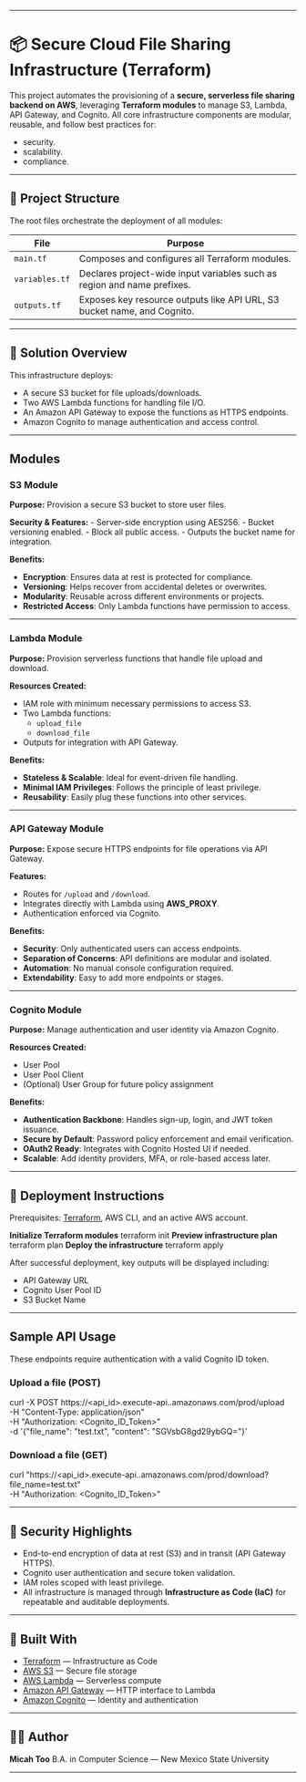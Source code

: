 ----------------------------------------------------------------------------------

# 📦 Secure Cloud File Sharing Infrastructure (Terraform)
This project automates the provisioning of a **secure, serverless file sharing backend on AWS**, leveraging **Terraform modules** to manage S3, Lambda, API Gateway, and Cognito. 
All core infrastructure components are modular, reusable, and follow best practices for: 
- security.
- scalability.
- compliance.

----------------------------------------------------------------------------------

## 📁 Project Structure

The root files orchestrate the deployment of all modules:

| File            | Purpose                                                                 |
|-----------------|-------------------------------------------------------------------------|
| `main.tf`       | Composes and configures all Terraform modules.                          |
| `variables.tf`  | Declares project-wide input variables such as region and name prefixes. |
| `outputs.tf`    | Exposes key resource outputs like API URL, S3 bucket name, and Cognito. |

----------------------------------------------------------------------------------

## 🎯 Solution Overview

This infrastructure deploys:

- A secure S3 bucket for file uploads/downloads.
- Two AWS Lambda functions for handling file I/O.
- An Amazon API Gateway to expose the functions as HTTPS endpoints.
- Amazon Cognito to manage authentication and access control.

----------------------------------------------------------------------------------

## Modules

### S3 Module

**Purpose:** Provision a secure S3 bucket to store user files.

**Security & Features:**
    - Server-side encryption using AES256.
    - Bucket versioning enabled.
    - Block all public access.
    - Outputs the bucket name for integration.

**Benefits:**
- **Encryption**: Ensures data at rest is protected for compliance.
- **Versioning**: Helps recover from accidental deletes or overwrites.
- **Modularity**: Reusable across different environments or projects.
- **Restricted Access**: Only Lambda functions have permission to access.

----------------------------------------------------------------------------------

### Lambda Module

**Purpose:** Provision serverless functions that handle file upload and download.

**Resources Created:**
- IAM role with minimum necessary permissions to access S3.
- Two Lambda functions:
  - `upload_file`
  - `download_file`
- Outputs for integration with API Gateway.

**Benefits:**
- **Stateless & Scalable**: Ideal for event-driven file handling.
- **Minimal IAM Privileges**: Follows the principle of least privilege.
- **Reusability**: Easily plug these functions into other services.

----------------------------------------------------------------------------------

### API Gateway Module

**Purpose:** Expose secure HTTPS endpoints for file operations via API Gateway.

**Features:**
- Routes for `/upload` and `/download`.
- Integrates directly with Lambda using **AWS_PROXY**.
- Authentication enforced via Cognito.

**Benefits:**
- **Security**: Only authenticated users can access endpoints.
- **Separation of Concerns**: API definitions are modular and isolated.
- **Automation**: No manual console configuration required.
- **Extendability**: Easy to add more endpoints or stages.

----------------------------------------------------------------------------------

### Cognito Module

**Purpose:** Manage authentication and user identity via Amazon Cognito.

**Resources Created:**
- User Pool
- User Pool Client
- (Optional) User Group for future policy assignment

**Benefits:**
- **Authentication Backbone**: Handles sign-up, login, and JWT token issuance.
- **Secure by Default**: Password policy enforcement and email verification.
- **OAuth2 Ready**: Integrates with Cognito Hosted UI if needed.
- **Scalable**: Add identity providers, MFA, or role-based access later.

----------------------------------------------------------------------------------

## 🚀 Deployment Instructions
Prerequisites: [Terraform](https://developer.hashicorp.com/terraform/downloads), AWS CLI, and an active AWS account.

**Initialize Terraform modules**
terraform init
**Preview infrastructure plan**
terraform plan
**Deploy the infrastructure**
terraform apply


After successful deployment, key outputs will be displayed including:

* API Gateway URL
* Cognito User Pool ID
* S3 Bucket Name

----------------------------------------------------------------------------------

## Sample API Usage
These endpoints require authentication with a valid Cognito ID token.
### Upload a file (POST)
curl -X POST https://<api_id>.execute-api.<region>.amazonaws.com/prod/upload \
  -H "Content-Type: application/json" \
  -H "Authorization: <Cognito_ID_Token>" \
  -d '{"file_name": "test.txt", "content": "SGVsbG8gd29ybGQ="}'

### Download a file (GET)
curl "https://<api_id>.execute-api.<region>.amazonaws.com/prod/download?file_name=test.txt" \
  -H "Authorization: <Cognito_ID_Token>"

----------------------------------------------------------------------------------

## 🔐 Security Highlights

* End-to-end encryption of data at rest (S3) and in transit (API Gateway HTTPS).
* Cognito user authentication and secure token validation.
* IAM roles scoped with least privilege.
* All infrastructure is managed through **Infrastructure as Code (IaC)** for repeatable and auditable deployments.

----------------------------------------------------------------------------------

## 🧱 Built With

* [Terraform](https://terraform.io) — Infrastructure as Code
* [AWS S3](https://aws.amazon.com/s3/) — Secure file storage
* [AWS Lambda](https://aws.amazon.com/lambda/) — Serverless compute
* [Amazon API Gateway](https://aws.amazon.com/api-gateway/) — HTTP interface to Lambda
* [Amazon Cognito](https://aws.amazon.com/cognito/) — Identity and authentication

----------------------------------------------------------------------------------

## 👨‍💻 Author

**Micah Too**
B.A. in Computer Science — New Mexico State University


---


